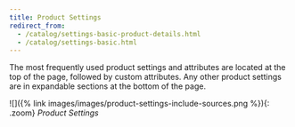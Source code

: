 ```yaml
---
title: Product Settings
redirect_from:
  - /catalog/settings-basic-product-details.html
  - /catalog/settings-basic.html
---
```


The most frequently used product settings and attributes are located at the top of the page, followed by custom attributes. Any other product settings are in expandable sections at the bottom of the page.

![]({% link images/images/product-settings-include-sources.png %}){: .zoom}
_Product Settings_
